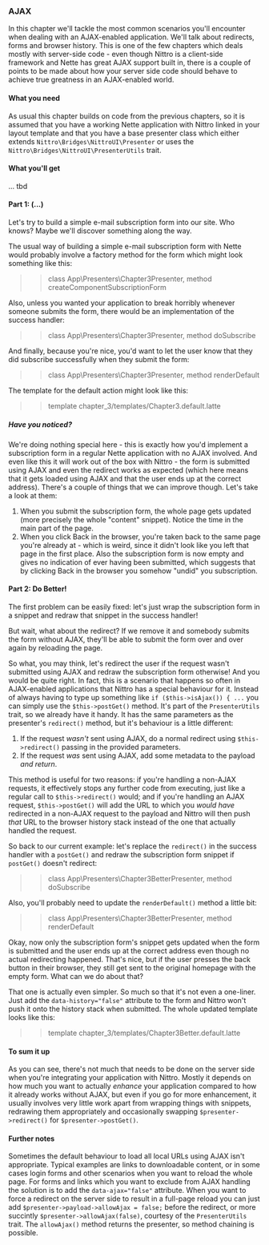 ### AJAX

In this chapter we'll tackle the most common scenarios you'll encounter when dealing
 with an AJAX-enabled application. We'll talk about redirects, forms and browser history.
 This is one of the few chapters which deals mostly with server-side code - even though
 Nittro is a client-side framework and Nette has great AJAX support built in, there
 is a couple of points to be made about how your server side code should behave
 to achieve true greatness in an AJAX-enabled world.

#### What you need

As usual this chapter builds on code from the previous chapters, so it is assumed
 that you have a working Nette application with Nittro linked in your layout template
 and that you have a base presenter class which either extends `Nittro\Bridges\NittroUI\Presenter`
 or uses the `Nittro\Bridges\NittroUI\PresenterUtils` trait.

#### What you'll get

... tbd

#### Part 1: (...)

Let's try to build a simple e-mail subscription form into our site. Who knows? Maybe
 we'll discover something along the way.

The usual way of building a simple e-mail subscription form with Nette would probably
 involve a factory method for the form which might look something like this:

>> class App\Presenters\Chapter3Presenter, method createComponentSubscriptionForm

Also, unless you wanted your application to break horribly whenever someone submits
 the form, there would be an implementation of the success handler:

>> class App\Presenters\Chapter3Presenter, method doSubscribe

And finally, because you're nice, you'd want to let the user know that they did
 subscribe successfully when they submit the form:

>> class App\Presenters\Chapter3Presenter, method renderDefault

The template for the default action might look like this:

>> template chapter_3/templates/Chapter3.default.latte

##### Have you noticed?

We're doing nothing special here - this is exactly how you'd implement a subscription
 form in a regular Nette application with no AJAX involved. And even like this
 it will work out of the box with Nittro - the form is submitted using AJAX and even
 the redirect works as expected (which here means that it gets loaded using AJAX and
 that the user ends up at the correct address). There's a couple of things that we can
 improve though. Let's take a look at them:

1. When you submit the subscription form, the whole page gets updated (more precisely
   the whole "content" snippet). Notice the time in the main part of the page.
2. When you click Back in the browser, you're taken back to the same page you're already
   at - which is weird, since it didn't look like you left that page in the first place.
   Also the subscription form is now empty and gives no indication of ever having been
   submitted, which suggests that by clicking Back in the browser you somehow "undid"
   you subscription.

#### Part 2: Do Better!

The first problem can be easily fixed: let's just wrap the subscription form in a
 snippet and redraw that snippet in the success handler!

But wait, what about the redirect? If we remove it and somebody submits the form without
 AJAX, they'll be able to submit the form over and over again by reloading the page.

So what, you may think, let's redirect the user if the request wasn't submitted using
 AJAX and redraw the subscription form otherwise! And you would be quite right. In fact,
 this is a scenario that happens so often in AJAX-enabled applications that Nittro has
 a special behaviour for it. Instead of always having to type up something like
 `if ($this->isAjax()) { ...` you can simply use the `$this->postGet()` method. It's
 part of the `PresenterUtils` trait, so we already have it handy. It has the same
 parameters as the presenter's `redirect()` method, but it's behaviour is a little different:

1. If the request _wasn't_ sent using AJAX, do a normal redirect using `$this->redirect()`
   passing in the provided parameters.
2. If the request _was_ sent using AJAX, add some metadata to the payload _and return_.

This method is useful for two reasons: if you're handling a non-AJAX requests, it effectively
 stops any further code from executing, just like a regular call to `$this->redirect()` would;
 and if you're handling an AJAX request, `$this->postGet()` will add the URL to which you
 _would have_ redirected in a non-AJAX request to the payload and Nittro will then push _that_
 URL to the browser history stack instead of the one that actually handled the request.

So back to our current example: let's replace the `redirect()` in the success handler with a
 `postGet()` and redraw the subscription form snippet if `postGet()` doesn't redirect:

>> class App\Presenters\Chapter3BetterPresenter, method doSubscribe

Also, you'll probably need to update the `renderDefault()` method a little bit:

>> class App\Presenters\Chapter3BetterPresenter, method renderDefault

Okay, now only the subscription form's snippet gets updated when the form is submitted
 and the user ends up at the correct address even though no actual redirecting happened.
 That's nice, but if the user presses the back button in their browser, they still
 get sent to the original homepage with the empty form. What can we do about that?

That one is actually even simpler. So much so that it's not even a one-liner. Just
 add the `data-history="false"` attribute to the form and Nittro won't push it onto
 the history stack when submitted. The whole updated template looks like this:

>> template chapter_3/templates/Chapter3Better.default.latte

#### To sum it up

As you can see, there's not much that needs to be done on the server side when you're
 integrating your application with Nittro. Mostly it depends on how much you want
 to actually _enhance_ your application compared to how it already works without AJAX,
 but even if you go for more enhancement, it usually involves very little work apart
 from wrapping things with snippets, redrawing them appropriately and occasionally
 swapping `$presenter->redirect()` for `$presenter->postGet()`.

#### Further notes

Sometimes the default behaviour to load all local URLs using AJAX isn't appropriate.
 Typical examples are links to downloadable content, or in some cases login forms
 and other scenarios when you want to reload the whole page. For forms and links
 which you want to exclude from AJAX handling the solution is to add the
 `data-ajax="false"` attribute. When you want to force a redirect on the server
 side to result in a full-page reload you can just add `$presenter->payload->allowAjax = false;`
 before the redirect, or more succintly `$presenter->allowAjax(false)`, courtesy
 of the `PresenterUtils` trait. The `allowAjax()` method returns the presenter,
 so method chaining is possible.